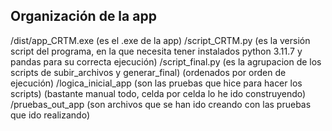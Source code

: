 ## Organización de la app

/dist/app_CRTM.exe (es el .exe de la app)
/script_CRTM.py (es la versión script del programa, en la que necesita tener instalados python 3.11.7 y pandas para su correcta ejecución)
/script_final.py (es la agrupacion de los scripts de subir_archivos y generar_final) (ordenados por orden de ejecución)
/logica_inicial_app (son las pruebas que hice para hacer los scripts) (bastante manual todo, celda por celda lo he ido construyendo)
/pruebas_out_app (son archivos que se han ido creando con las pruebas que ido realizando)


